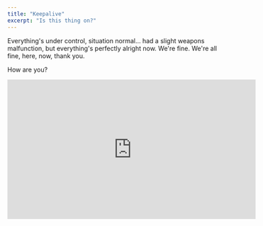 ```yaml
---
title: "Keepalive"
excerpt: "Is this thing on?"
---
```

Everything's under control, situation normal… had a slight weapons malfunction, but everything's perfectly alright now. We're fine. We're all fine, here, now, thank you.

How are you?

<iframe width="560" height="315" src="https://www.youtube.com/embed/NCmrp38KjYg?si=9P6cLOClKO2h62MW" title="YouTube video player" frameborder="0" allow="accelerometer; autoplay; clipboard-write; encrypted-media; gyroscope; picture-in-picture; web-share" referrerpolicy="strict-origin-when-cross-origin" allowfullscreen></iframe>